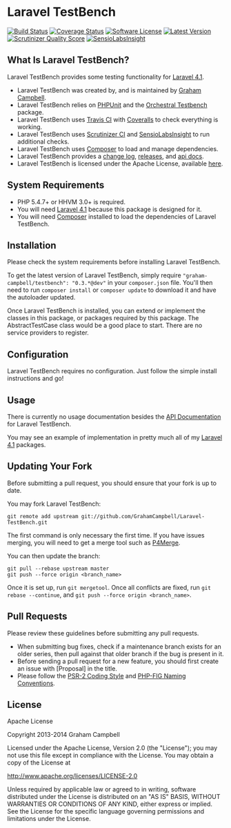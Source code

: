 Laravel TestBench
=================


[![Build Status](https://img.shields.io/travis/GrahamCampbell/Laravel-TestBench/master.svg)](https://travis-ci.org/GrahamCampbell/Laravel-TestBench)
[![Coverage Status](https://img.shields.io/coveralls/GrahamCampbell/Laravel-TestBench/master.svg)](https://coveralls.io/r/GrahamCampbell/Laravel-TestBench)
[![Software License](https://img.shields.io/badge/license-Apache%202.0-brightgreen.svg)](https://github.com/GrahamCampbell/Laravel-TestBench/blob/master/LICENSE.md)
[![Latest Version](https://img.shields.io/github/tag/GrahamCampbell/Laravel-TestBench.svg)](https://github.com/GrahamCampbell/Laravel-TestBench/releases)
[![Scrutinizer Quality Score](https://scrutinizer-ci.com/g/GrahamCampbell/Laravel-TestBench/badges/quality-score.png?s=b02a2e89a150f28d8c82129d69688725a2a58cb8)](https://scrutinizer-ci.com/g/GrahamCampbell/Laravel-TestBench)
[![SensioLabsInsight](https://insight.sensiolabs.com/projects/c70488ec-94bc-44e7-b694-e6dd701416c8/mini.png)](https://insight.sensiolabs.com/projects/c70488ec-94bc-44e7-b694-e6dd701416c8)


## What Is Laravel TestBench?

Laravel TestBench provides some testing functionality for [Laravel 4.1](http://laravel.com).

* Laravel TestBench was created by, and is maintained by [Graham Campbell](https://github.com/GrahamCampbell).
* Laravel TestBench relies on [PHPUnit](https://github.com/sebastianbergmann/phpunit) and the [Orchestral Testbench](https://github.com/orchestral/testbench) package.
* Laravel TestBench uses [Travis CI](https://travis-ci.org/GrahamCampbell/Laravel-TestBench) with [Coveralls](https://coveralls.io/r/GrahamCampbell/Laravel-TestBench) to check everything is working.
* Laravel TestBench uses [Scrutinizer CI](https://scrutinizer-ci.com/g/GrahamCampbell/Laravel-TestBench) and [SensioLabsInsight](https://insight.sensiolabs.com/projects/c70488ec-94bc-44e7-b694-e6dd701416c8) to run additional checks.
* Laravel TestBench uses [Composer](https://getcomposer.org) to load and manage dependencies.
* Laravel TestBench provides a [change log](https://github.com/GrahamCampbell/Laravel-TestBench/blob/master/CHANGELOG.md), [releases](https://github.com/GrahamCampbell/Laravel-TestBench/releases), and [api docs](http://grahamcampbell.github.io/Laravel-TestBench).
* Laravel TestBench is licensed under the Apache License, available [here](https://github.com/GrahamCampbell/Laravel-TestBench/blob/master/LICENSE.md).


## System Requirements

* PHP 5.4.7+ or HHVM 3.0+ is required.
* You will need [Laravel 4.1](http://laravel.com) because this package is designed for it.
* You will need [Composer](https://getcomposer.org) installed to load the dependencies of Laravel TestBench.


## Installation

Please check the system requirements before installing Laravel TestBench.

To get the latest version of Laravel TestBench, simply require `"graham-campbell/testbench": "0.3.*@dev"` in your `composer.json` file. You'll then need to run `composer install` or `composer update` to download it and have the autoloader updated.

Once Laravel TestBench is installed, you can extend or implement the classes in this package, or packages required by this package. The AbstractTestCase class would be a good place to start. There are no service providers to register.


## Configuration

Laravel TestBench requires no configuration. Just follow the simple install instructions and go!


## Usage

There is currently no usage documentation besides the [API Documentation](http://grahamcampbell.github.io/Laravel-TestBench
) for Laravel TestBench.

You may see an example of implementation in pretty much all of my [Laravel 4.1](http://laravel.com) packages.


## Updating Your Fork

Before submitting a pull request, you should ensure that your fork is up to date.

You may fork Laravel TestBench:

    git remote add upstream git://github.com/GrahamCampbell/Laravel-TestBench.git

The first command is only necessary the first time. If you have issues merging, you will need to get a merge tool such as [P4Merge](http://perforce.com/product/components/perforce_visual_merge_and_diff_tools).

You can then update the branch:

    git pull --rebase upstream master
    git push --force origin <branch_name>

Once it is set up, run `git mergetool`. Once all conflicts are fixed, run `git rebase --continue`, and `git push --force origin <branch_name>`.


## Pull Requests

Please review these guidelines before submitting any pull requests.

* When submitting bug fixes, check if a maintenance branch exists for an older series, then pull against that older branch if the bug is present in it.
* Before sending a pull request for a new feature, you should first create an issue with [Proposal] in the title.
* Please follow the [PSR-2 Coding Style](https://github.com/php-fig/fig-standards/blob/master/accepted/PSR-2-coding-style-guide.md) and [PHP-FIG Naming Conventions](https://github.com/php-fig/fig-standards/blob/master/bylaws/002-psr-naming-conventions.md).


## License

Apache License

Copyright 2013-2014 Graham Campbell

Licensed under the Apache License, Version 2.0 (the "License");
you may not use this file except in compliance with the License.
You may obtain a copy of the License at

 http://www.apache.org/licenses/LICENSE-2.0

Unless required by applicable law or agreed to in writing, software
distributed under the License is distributed on an "AS IS" BASIS,
WITHOUT WARRANTIES OR CONDITIONS OF ANY KIND, either express or implied.
See the License for the specific language governing permissions and
limitations under the License.
